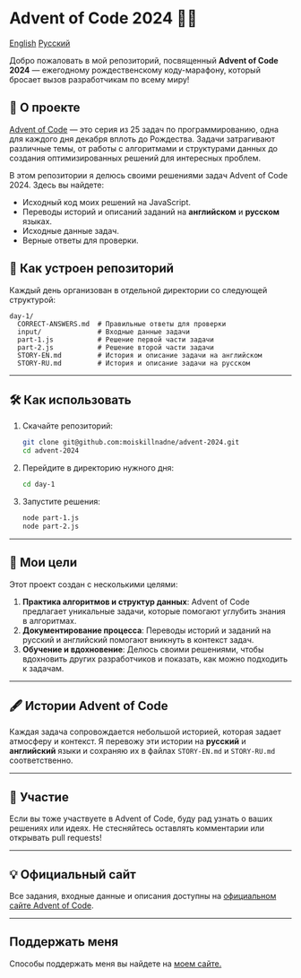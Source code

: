 
# Advent of Code 2024 🎄✨

[English](README.md)
[Русский](README-RU.md)

Добро пожаловать в мой репозиторий, посвященный **Advent of Code 2024** — ежегодному рождественскому коду-марафону, который бросает вызов разработчикам по всему миру!

## 📖 О проекте
[Advent of Code](https://adventofcode.com/) — это серия из 25 задач по программированию, одна для каждого дня декабря вплоть до Рождества. Задачи затрагивают различные темы, от работы с алгоритмами и структурами данных до создания оптимизированных решений для интересных проблем.

В этом репозитории я делюсь своими решениями задач Advent of Code 2024. Здесь вы найдете:
- Исходный код моих решений на JavaScript.
- Переводы историй и описаний заданий на **английском** и **русском** языках.
- Исходные данные задач.
- Верные ответы для проверки.

## 🚀 Как устроен репозиторий
Каждый день организован в отдельной директории со следующей структурой:

```
day-1/
  CORRECT-ANSWERS.md  # Правильные ответы для проверки
  input/              # Входные данные задачи
  part-1.js           # Решение первой части задачи
  part-2.js           # Решение второй части задачи
  STORY-EN.md         # История и описание задачи на английском
  STORY-RU.md         # История и описание задачи на русском
```

---

## 🛠️ Как использовать
1. Скачайте репозиторий:
   ```bash
   git clone git@github.com:moiskillnadne/advent-2024.git
   cd advent-2024
   ```
2. Перейдите в директорию нужного дня:
   ```bash
   cd day-1
   ```
3. Запустите решения:
   ```bash
   node part-1.js
   node part-2.js
   ```

---

## 🌟 Мои цели
Этот проект создан с несколькими целями:
1. **Практика алгоритмов и структур данных**: Advent of Code предлагает уникальные задачи, которые помогают углубить знания в алгоритмах.
2. **Документирование процесса**: Переводы историй и заданий на русский и английский помогают вникнуть в контекст задач.
3. **Обучение и вдохновение**: Делюсь своими решениями, чтобы вдохновить других разработчиков и показать, как можно подходить к задачам.

---

## 🖋️ Истории Advent of Code
Каждая задача сопровождается небольшой историей, которая задает атмосферу и контекст. Я перевожу эти истории на **русский** и **английский** языки и сохраняю их в файлах `STORY-EN.md` и `STORY-RU.md` соответственно.

---

## 🤝 Участие
Если вы тоже участвуете в Advent of Code, буду рад узнать о ваших решениях или идеях. Не стесняйтесь оставлять комментарии или открывать pull requests!

---

## 💡 Официальный сайт
Все задания, входные данные и описания доступны на [официальном сайте Advent of Code](https://adventofcode.com/2024).

---

## Поддержать меня
Способы поддержать меня вы найдете на [моем сайте.](https://riabkov.com/donate)
